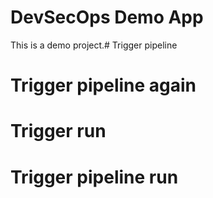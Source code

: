 # DevSecOps Demo App

This is a demo project.# Trigger pipeline
# Trigger pipeline again
# Trigger run
# Trigger pipeline run
